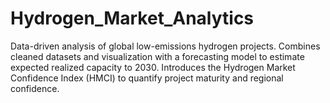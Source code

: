 # Hydrogen_Market_Analytics
Data-driven analysis of global low-emissions hydrogen projects. Combines cleaned datasets and visualization with a forecasting model to estimate expected realized capacity to 2030. Introduces the Hydrogen Market Confidence Index (HMCI) to quantify project maturity and regional confidence.
